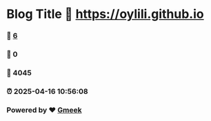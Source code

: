 # Blog Title :link: https://oylili.github.io 
### :page_facing_up: [6](https://oylili.github.io/tag.html) 
### :speech_balloon: 0 
### :hibiscus: 4045 
### :alarm_clock: 2025-04-16 10:56:08 
### Powered by :heart: [Gmeek](https://github.com/Meekdai/Gmeek)
